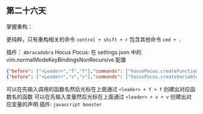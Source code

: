 ## 第二十六天

掌握重构：

更纯粹，只有重构相关的命令
`control + shift + r`
包含其他命令
`cmd + .`

插件：
`Abracadabra`
Hocus Pocus:
在 settings.json 中的 vim.normalModeKeyBindingsNonRecursive 配置

```json
{"before": ["<Leader>","f","f"],"commands": ["hocusPocus.createFunction"]},
{"before": ["<Leader>","v","v"],"commands": ["hocusPocus.createVariable"]}
```

可以在先输入调用的函数名然后光标在上面通过 `<leader> + f + f` 创建出对应函数名的函数
可以在先输入变量然后光标在上面通过 `<leader> + v + v` 创建出对应变量的声明
插件: `javascript booster`
